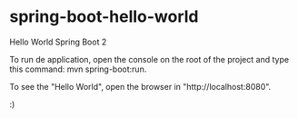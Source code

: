 # spring-boot-hello-world
Hello World Spring Boot 2

To run de application, open the console on the root of the project and type this command: mvn spring-boot:run.

To see the "Hello World", open the browser in "http://localhost:8080".

:)
